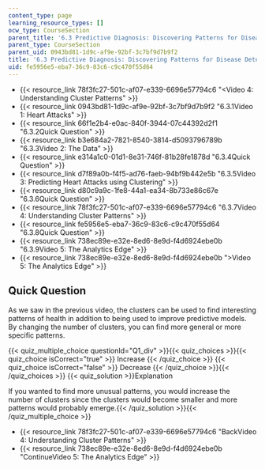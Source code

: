 ```yaml
---
content_type: page
learning_resource_types: []
ocw_type: CourseSection
parent_title: '6.3 Predictive Diagnosis: Discovering Patterns for Disease Detection '
parent_type: CourseSection
parent_uid: 0943bd81-1d9c-af9e-92bf-3c7bf9d7b9f2
title: '6.3 Predictive Diagnosis: Discovering Patterns for Disease Detection '
uid: fe5956e5-eba7-36c9-83c6-c9c470f55d64
---
```


*   {{< resource_link 78f3fc27-501c-af07-e339-6696e57794c6 "\<Video 4: Understanding Cluster Patterns" >}}
*   {{< resource_link 0943bd81-1d9c-af9e-92bf-3c7bf9d7b9f2 "6.3.1Video 1: Heart Attacks" >}}
*   {{< resource_link 66f1e2b4-e0ac-840f-3944-07c44392d2f1 "6.3.2Quick Question" >}}
*   {{< resource_link b3e684a2-7821-8540-3814-d5093796789b "6.3.3Video 2: The Data" >}}
*   {{< resource_link e314a1c0-01d1-8e31-746f-81b28fe1878d "6.3.4Quick Question" >}}
*   {{< resource_link d7f89a0b-f4f5-ad76-faeb-94bf9b442e5b "6.3.5Video 3: Predicting Heart Attacks using Clustering" >}}
*   {{< resource_link d80c9a9c-1fe8-44a1-ea34-8b733e86c67e "6.3.6Quick Question" >}}
*   {{< resource_link 78f3fc27-501c-af07-e339-6696e57794c6 "6.3.7Video 4: Understanding Cluster Patterns" >}}
*   {{< resource_link fe5956e5-eba7-36c9-83c6-c9c470f55d64 "6.3.8Quick Question" >}}
*   {{< resource_link 738ec89e-e32e-8ed6-8e9d-f4d6924ebe0b "6.3.9Video 5: The Analytics Edge" >}}
*   {{< resource_link 738ec89e-e32e-8ed6-8e9d-f4d6924ebe0b "\>Video 5: The Analytics Edge" >}}

Quick Question
--------------

As we saw in the previous video, the clusters can be used to find interesting patterns of health in addition to being used to improve predictive models. By changing the number of clusters, you can find more general or more specific patterns.

{{< quiz_multiple_choice questionId="Q1_div" >}}{{< quiz_choices >}}{{< quiz_choice isCorrect="true" >}}&nbsp;Increase&nbsp;{{< /quiz_choice >}}
{{< quiz_choice isCorrect="false" >}}&nbsp;Decrease&nbsp;{{< /quiz_choice >}}{{< /quiz_choices >}}
{{< quiz_solution >}}Explanation

If you wanted to find more unusual patterns, you would increase the number of clusters since the clusters would become smaller and more patterns would probably emerge.{{< /quiz_solution >}}{{< /quiz_multiple_choice >}}

*   {{< resource_link 78f3fc27-501c-af07-e339-6696e57794c6 "BackVideo 4: Understanding Cluster Patterns" >}}
*   {{< resource_link 738ec89e-e32e-8ed6-8e9d-f4d6924ebe0b "ContinueVideo 5: The Analytics Edge" >}}